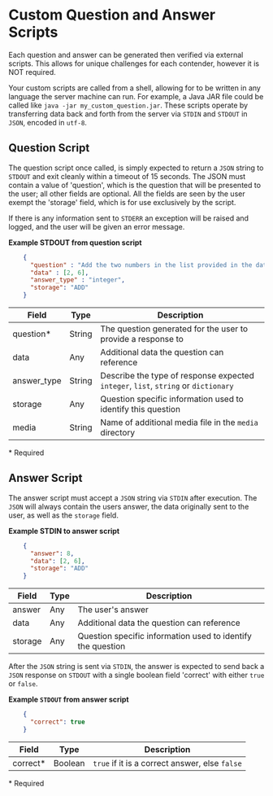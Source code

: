 Custom Question and Answer Scripts
==================================

Each question and answer can be generated then verified via external scripts.
This allows for unique challenges for each contender, however it is NOT required. 

Your custom scripts are called from a shell, allowing for to be written in any language 
the server machine can run. For example, a Java JAR file could be called like `java -jar my_custom_question.jar`. 
These scripts operate by transferring data back and forth from the server via `STDIN` and `STDOUT` in `JSON`, encoded in `utf-8`. 


Question Script
---------------

The question script once called, is simply expected to return a `JSON` string to `STDOUT` and exit cleanly within a timeout of 15 seconds.
The JSON must contain a value of 'question', which is the question that will be presented to the user; all other fields
are optional. All the fields are seen by the user exempt the 'storage' field, which is for use exclusively by the script. 

If there is any information sent to `STDERR` an exception will be raised and logged, and the user will be given an error message. 

**Example STDOUT from question script**

```json
    { 
      "question" : "Add the two numbers in the list provided in the data together",
      "data" : [2, 6],
      "answer_type" : "integer",
      "storage": "ADD"
    }
```

Field         | Type     | Description
------------- | -------- | ----------------
 question\*   | String   | The question generated for the user to provide a response to
 data         | Any      | Additional data the question can reference
 answer_type  | String   | Describe the type of response expected `integer`, `list`, `string` or `dictionary`
 storage      | Any      | Question specific information used to identify this question
 media        | String   | Name of additional media file in the `media` directory
 
 \* Required
 
 
 
Answer Script
-------------
 
The answer script must accept a `JSON` string via `STDIN` after execution.  The `JSON` will always contain the users answer,
the data originally sent to the user, as well as the `storage` field.

**Example STDIN to answer script**

```json
    { 
      "answer": 8,
      "data": [2, 6],
      "storage": "ADD" 
    }
```

Field     | Type     | Description
--------- | -------- | ----------------
 answer   |  Any     | The user's answer
 data     |  Any     | Additional data the question can reference
 storage  |  Any     | Question specific information used to identify the question
 
 
 After the `JSON` string is sent via `STDIN`, the answer is expected to send back a `JSON` response on `STDOUT` with a 
 single boolean field 'correct' with either `true` or `false`.
  
  
**Example `STDOUT` from answer script**

```json
    { 
      "correct": true 
    }
```

Field        | Type      | Description
------------ | --------- | ----------------
 correct\*   |  Boolean  | `true` if it is a correct answer, else `false` 
 
 \* Required
  
 